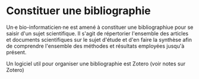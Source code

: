 # Constituer une bibliographie 


Un·e bio-informaticien·ne est amené à constituer une bibliographiue pour se saisir d'un sujet scientifique.
Il s'agit de répertorier l'ensemble des articles et documents scientifiques sur le sujet d'étude et d'en faire la synthèse afin
de  comprendre l'ensemble des méthodes et résultats employées jusqu'à présent.

Un logiciel util pour organiser une bibliographie est Zotero (voir notes sur Zotero)